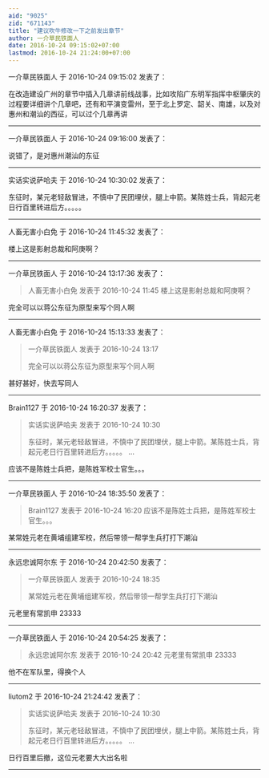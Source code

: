 ```yaml
---
aid: "9025"
zid: "671143"
title: "建议吹牛修改一下之前发出章节"
author: 一介草民铁面人
date: 2016-10-24 09:15:02+07:00
lastmod: 2016-10-24 21:24:00+07:00
---
```


一介草民铁面人 于 2016-10-24 09:15:02 发表了：

在改造建设广州的章节中插入几章讲前线战事，比如攻陷广东明军指挥中枢肇庆的过程要详细讲个几章吧，还有和平演变雷州，至于北上罗定、韶关、南雄，以及对惠州和潮汕的西征，可以过个几章再讲

---

一介草民铁面人 于 2016-10-24 09:16:00 发表了：

说错了，是对惠州潮汕的东征

---

实话实说萨哈夫 于 2016-10-24 10:30:02 发表了：

东征时，某元老轻敌冒进，不慎中了民团埋伏，腿上中箭。某陈姓士兵，背起元老日行百里转进后方。。。。。

---

人畜无害小白免 于 2016-10-24 11:45:32 发表了：

楼上这是影射总裁和阿庚啊？

---

一介草民铁面人 于 2016-10-24 13:17:36 发表了：

> 人畜无害小白免 发表于 2016-10-24 11:45 楼上这是影射总裁和阿庚啊？

完全可以以蒋公东征为原型来写个同人啊

---

人畜无害小白免 于 2016-10-24 15:13:33 发表了：

> 一介草民铁面人 发表于 2016-10-24 13:17
>
> 完全可以以蒋公东征为原型来写个同人啊

甚好甚好，快去写同人

---

Brain1127 于 2016-10-24 16:20:37 发表了：

> 实话实说萨哈夫 发表于 2016-10-24 10:30
>
> 东征时，某元老轻敌冒进，不慎中了民团埋伏，腿上中箭。某陈姓士兵，背起元老日行百里转进后方。。。。。 ...

应该不是陈姓士兵把，是陈姓军校士官生。。。

---

一介草民铁面人 于 2016-10-24 18:35:50 发表了：

> Brain1127 发表于 2016-10-24 16:20 应该不是陈姓士兵把，是陈姓军校士官生。。。

某常姓元老在黄埔组建军校，然后带领一帮学生兵打打下潮汕

---

永远忠诚阿尔东 于 2016-10-24 20:42:50 发表了：

> 一介草民铁面人 发表于 2016-10-24 18:35
>
> 某常姓元老在黄埔组建军校，然后带领一帮学生兵打打下潮汕

元老里有常凯申 23333

---

一介草民铁面人 于 2016-10-24 20:54:25 发表了：

> 永远忠诚阿尔东 发表于 2016-10-24 20:42 元老里有常凯申 23333

他不在军队里，得换个人

---

liutom2 于 2016-10-24 21:24:42 发表了：

> 实话实说萨哈夫 发表于 2016-10-24 10:30
>
> 东征时，某元老轻敌冒进，不慎中了民团埋伏，腿上中箭。某陈姓士兵，背起元老日行百里转进后方。。。。。 ...

日行百里后撤，这位元老要大大出名啦

---
